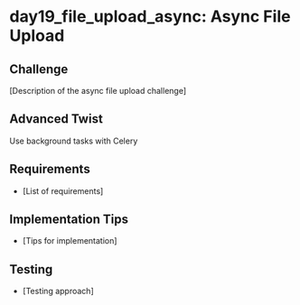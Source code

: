# day19_file_upload_async: Async File Upload

## Challenge
[Description of the async file upload challenge]

## Advanced Twist
Use background tasks with Celery

## Requirements
- [List of requirements]

## Implementation Tips
- [Tips for implementation]

## Testing
- [Testing approach]
